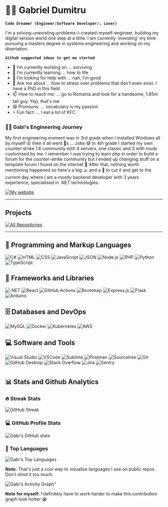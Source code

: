 # 👨‍💻 Gabriel Dumitru

**`Code Dreamer (Engineer/Software Developer/☕ Lover)`** 

I'm a solving-unexisting-problems-I-created-myself-engineer, building my digital version world one step at a time. I am currently 'investing' my time pursuing a masters degree in systems engineering and working on my disertation.

**` Github suggested ideas to get me started `**
- 🔭 I’m currently working on ... surviving
- 🌱 I’m currently learning ... how to life
- 🤔 I’m looking for help with ... nah, I'm good
- 💬 Ask me about ... how to stress over problems that don't even exist. I have a PhD in this field
- 📫 How to reach me: ... go to Romania and look for a handsome, 1.85m tall guy. Yep, that's me
- 😄 Pronouns: ... vocabulary is my passion
- ⚡ Fun fact: ... I eat a lot of KFC

<h3>👨‍💻 Gabi's Engineering Journey</h3>
<p>
    My first engineering moment was in 3rd grade when I installed Windows all by myself 😮 then it all went 🍌s ... Joke 😅 In 4th grade I started my own counter-strike 1.6 community with 4 servers, one classic and 3 with mods customised by me. I remember I was trying to learn php in order to build a forum for the counter-strike community but I ended up changing stuff on a template forum I found on the internet 🤔 After that, nothing worth mentioning happened so here's a big 🌫️ and a 🔪 to  cut it and get to the current day where I am a mostly backend developer with 3 years experience, specialised in .NET technologies. 
</p>

<a href="http://gabrieldumitru.net"><img alt="My website" title="My website" src="https://custom-icon-badges.demolab.com/badge/-check%20out%20my%20website-1F222E?style=for-the-badge&logoColor=white&logo=link-external"/></a>

---

## Projects
<a href="https://github.com/gabrieldumitru?tab=repositories&sort=stargazers"><img alt="All Repositories" title="All Repositories" src="https://custom-icon-badges.demolab.com/badge/-Click%20Here%20For%20All%20My%20Repos-1F222E?style=for-the-badge&logoColor=white&logo=repo"></a>

---

## 📓 Programming and Markup Languages

<p>
      <img alt="C#" src="https://custom-icon-badges.demolab.com/badge/C%23-68217A.svg?style=for-the-badge&logo=cs2&logoColor=white">
      <img alt="HTML" src="https://img.shields.io/badge/HTML5-E34F26?style=for-the-badge&logo=html5&logoColor=white">
      <img alt="CSS" src="https://img.shields.io/badge/CSS-1572B6.svg?style=for-the-badge&logo=css3&logoColor=white">
      <img alt="JavaScript" src="https://img.shields.io/badge/JavaScript-323330?style=for-the-badge&logo=javascript&logoColor=F7DF1E">
      <img alt="JSON" src="https://img.shields.io/badge/json-5E5C5C?style=for-the-badge&logo=json&logoColor=white">
      <img alt="Node.js" src="https://img.shields.io/badge/Node.js-43853D.svg?style=for-the-badge&logo=node.js&logoColor=white">
      <img alt="PHP" src="https://img.shields.io/badge/PHP-777BB4.svg?style=for-the-badge&logo=php&logoColor=white">
      <img alt="Python" src="https://img.shields.io/badge/Python-14354C.svg?style=for-the-badge&logo=python&logoColor=white">
      <img alt="TypeScript" src="https://img.shields.io/badge/TypeScript-007ACC.svg?style=for-the-badge&logo=typescript&logoColor=white">
  </p>

## 🧰 Frameworks and Libraries ##

  <p>
      <img alt=".NET" src="https://img.shields.io/badge/.NET-512BD4?style=for-the-badge&logo=dotnet&logoColor=white">
      <img alt="React" src="https://img.shields.io/badge/React-20232a.svg?style=for-the-badge&logo=react&logoColor=%2361DAFB">
      <img alt="GitHub Actions" src="https://img.shields.io/badge/GitHub%20Actions-2671E5.svg?style=for-the-badge&logo=github%20actions&logoColor=white">
      <img alt="Bootstrap" src="https://img.shields.io/badge/Bootstrap-7952B3.svg?style=for-the-badge&logo=bootstrap&logoColor=white">
      <img alt="Express.js" src="https://img.shields.io/badge/Express.js-404d59.svg?style=for-the-badge&logo=express&logoColor=white">
      <img alt="Flask" src="https://img.shields.io/badge/Flask-000000.svg?style=for-the-badge&logo=flask&logoColor=white">
      <img alt="Arduino" src="https://img.shields.io/badge/-Arduino-00979D?style=for-the-badge&logo=Arduino&logoColor=white">
  </p>

## 🗄️ Databases and DevOps ##

  <p>
      <img alt="MySQL" src="https://img.shields.io/badge/MySQL-005C84?style=for-the-badge&logo=mysql&logoColor=white">
      <img alt="Docker" src="https://img.shields.io/badge/Docker-2CA5E0?style=for-the-badge&logo=docker&logoColor=white">
      <img alt="Kubernetes" src="https://img.shields.io/badge/kubernetes-326ce5.svg?&style=for-the-badge&logo=kubernetes&logoColor=white">
      <img alt="AWS" src="https://img.shields.io/badge/Amazon_AWS-FF9900?style=for-the-badge&logo=amazonaws&logoColor=white">
      
  </p>

## 💻 Software and Tools ##

  <p>
      <img alt="Visual Studio" src="https://img.shields.io/badge/Visual_Studio-5C2D91?style=for-the-badge&logo=visual%20studio&logoColor=white">
      <img alt="VSCode" src="https://img.shields.io/badge/VSCode-0078D4?style=for-the-badge&logo=visual%20studio%20code&logoColor=white">
      <img alt="Sublime" src="https://img.shields.io/badge/sublime_text-%23575757.svg?&style=for-the-badge&logo=sublime-text&logoColor=important">
      <img alt="Postman" src="https://img.shields.io/badge/Postman-FF6C37?style=for-the-badge&logo=postman&logoColor=white">
      <img alt="Sourcetree" src="https://img.shields.io/badge/Sourcetree-0052CC?style=for-the-badge&logo=Sourcetree&logoColor=white">
      <img alt="Git" src="https://img.shields.io/badge/Git-F05033.svg?style=for-the-badge&logo=git&logoColor=white">
      <img alt="GitHub Desktop" src="https://img.shields.io/badge/GitHub%20Desktop-8034A9.svg?style=for-the-badge&logo=github&logoColor=white">
      <img alt="Stack Overflow" src="https://img.shields.io/badge/-Stack%20Overflow-FE7A16?style=for-the-badge&logo=stack-overflow&logoColor=white">
      <img alt="Jira" src="https://img.shields.io/badge/Jira-0052CC?style=for-the-badge&logo=Jira&logoColor=white">
      <img alt="Sentry" src="https://img.shields.io/badge/Sentry-black?style=for-the-badge&logo=Sentry&logoColor=#362D59">
  </p>

#

## 📊 Stats and Github Analytics

<h3>🔥 Streak Stats</h3>

![GitHub Streak](https://streak-stats.demolab.com?user=gabrieldumitru&theme=gruvbox&border_radius=4.5) 


<h3>💻 GitHub Profile Stats</h3>

![Gabi's GitHub stats](https://github-readme-stats.vercel.app/api?username=gabrieldumitru&show_icons=true&theme=gruvbox)
  
<h3> 🧰 Top Languages</h3>

![Gabi's Top Languages](https://github-readme-stats.vercel.app/api/top-langs/?username=gabrieldumitru&langs_count=8&layout=compact&theme=gruvbox)

<b>Note:</b> That's just a cool way to visualise languages I use on public repos. Don't mind it too much.

![Gabi's Activity Graph"](https://github-readme-activity-graph.cyclic.app/graph/?username=gabrieldumitru&theme=gruvbox)

<b>Note for myself:</b> I definitely have to work harder to make this contribution graph look hotter 😭